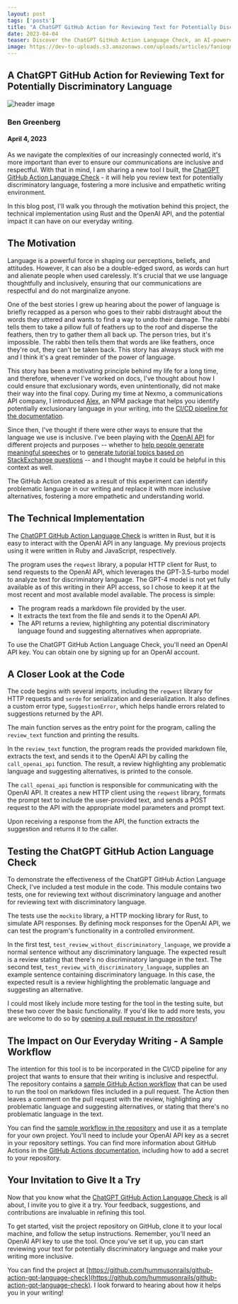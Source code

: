 ```yaml
---
layout: post 
tags: ['posts']
title: "A ChatGPT GitHub Action for Reviewing Text for Potentially Discriminatory Language"
date: 2023-04-04
teaser: Discover the ChatGPT GitHub Action Language Check, an AI-powered tool that helps you eliminate discriminatory language in your writing and foster a more inclusive world.
image: https://dev-to-uploads.s3.amazonaws.com/uploads/articles/fanioqnqfago5k9stj78.png
---
```


## A ChatGPT GitHub Action for Reviewing Text for Potentially Discriminatory Language

![header image](https://dev-to-uploads.s3.amazonaws.com/uploads/articles/fanioqnqfago5k9stj78.png)

### Ben Greenberg
#### April 4, 2023

As we navigate the complexities of our increasingly connected world, it's more important than ever to ensure our communications are inclusive and respectful. With that in mind, I am sharing a new tool I built, the [ChatGPT GitHub Action Language Check](https://github.com/hummusonrails/github-action-gpt-language-check) - it will help you review text for potentially discriminatory language, fostering a more inclusive and empathetic writing environment.

In this blog post, I'll walk you through the motivation behind this project, the technical implementation using Rust and the OpenAI API, and the potential impact it can have on our everyday writing.

## The Motivation

Language is a powerful force in shaping our perceptions, beliefs, and attitudes. However, it can also be a double-edged sword, as words can hurt and alienate people when used carelessly. It's crucial that we use language thoughtfully and inclusively, ensuring that our communications are respectful and do not marginalize anyone. 

One of the best stories I grew up hearing about the power of language is briefly recapped as a person who goes to their rabbi distraught about the words they uttered and wants to find a way to undo their damage. The rabbi tells them to take a pillow full of feathers up to the roof and disperse the feathers, then try to gather them all back up. The person tries, but it's impossible. The rabbi then tells them that words are like feathers, once they're out, they can't be taken back. This story has always stuck with me and I think it's a great reminder of the power of language.

This story has been a motivating principle behind my life for a long time, and therefore, whenever I've worked on docs, I've thought about how I could ensure that exclusionary words, even unintentionally, did not make their way into the final copy. During my time at Nexmo, a communications API company, I introduced [Alex](https://www.npmjs.com/package/alex), an NPM package that helps you identify potentially exclusionary language in your writing, into the [CI/CD pipeline for the documentation](https://github.com/Nexmo/nexmo-developer/blob/main/.github/workflows/ci.yml#L74).

Since then, I've thought if there were other ways to ensure that the language we use is inclusive. I've been playing with the [OpenAI API](https://openai.com/) for different projects and purposes -- whether to [help people generate meaningful speeches](https://www.clinked.ai) or to [generate tutorial topics based on StackExchange questions](https://github.com/hummusonrails/stackexchange-tutorial-themes) -- and I thought maybe it could be helpful in this context as well.

The GitHub Action created as a result of this experiment can identify problematic language in our writing and replace it with more inclusive alternatives, fostering a more empathetic and understanding world.

## The Technical Implementation

The [ChatGPT GitHub Action Language Check](https://github.com/hummusonrails/github-action-gpt-language-check) is written in Rust, but it is easy to interact with the OpenAI API in any language. My previous projects using it were written in Ruby and JavaScript, respectively.

The program uses the `reqwest` library, a popular HTTP client for Rust, to send requests to the OpenAI API, which leverages the GPT-3.5-turbo model to analyze text for discriminatory language. The GPT-4 model is not yet fully available as of this writing in their API access, so I chose to keep it at the most recent and most available model available. The process is simple:

- The program reads a markdown file provided by the user.
- It extracts the text from the file and sends it to the OpenAI API.
- The API returns a review, highlighting any potential discriminatory language found and suggesting alternatives when appropriate.

To use the ChatGPT GitHub Action Language Check, you'll need an OpenAI API key. You can obtain one by signing up for an OpenAI account.

## A Closer Look at the Code

The code begins with several imports, including the `reqwest` library for HTTP requests and `serde` for serialization and deserialization. It also defines a custom error type, `SuggestionError`, which helps handle errors related to suggestions returned by the API.

The main function serves as the entry point for the program, calling the `review_text` function and printing the results.

In the `review_text` function, the program reads the provided markdown file, extracts the text, and sends it to the OpenAI API by calling the `call_openai_api` function. The result, a review highlighting any problematic language and suggesting alternatives, is printed to the console.

The `call_openai_api` function is responsible for communicating with the OpenAI API. It creates a new HTTP client using the `reqwest` library, formats the prompt text to include the user-provided text, and sends a POST request to the API with the appropriate model parameters and prompt text.

Upon receiving a response from the API, the function extracts the suggestion and returns it to the caller.

## Testing the ChatGPT GitHub Action Language Check

To demonstrate the effectiveness of the ChatGPT GitHub Action Language Check, I've included a test module in the code. This module contains two tests, one for reviewing text without discriminatory language and another for reviewing text with discriminatory language.

The tests use the `mockito` library, a HTTP mocking library for Rust, to simulate API responses. By defining mock responses for the OpenAI API, we can test the program's functionality in a controlled environment.

In the first test, `test_review_without_discriminatory_language`, we provide a normal sentence without any discriminatory language. The expected result is a review stating that there's no discriminatory language in the text. The second test, `test_review_with_discriminatory_language`, supplies an example sentence containing discriminatory language. In this case, the expected result is a review highlighting the problematic language and suggesting an alternative.

I could most likely include more testing for the tool in the testing suite, but these two cover the basic functionality. If you'd like to add more tests, you are welcome to do so by [opening a pull request in the repository](https://github.com/hummusonrails/github-action-gpt-language-check/blob/main/CONTRIBUTING.md)!

## The Impact on Our Everyday Writing - A Sample Workflow

The intention for this tool is to be incorporated in the CI/CD pipeline for any project that wants to ensure that their writing is inclusive and respectful. The repository contains a [sample GitHub Action workflow](https://github.com/hummusonrails/github-action-gpt-language-check/blob/main/docs/review_markdown.yml) that can be used to run the tool on markdown files included in a pull request. The Action then leaves a comment on the pull request with the review, highlighting any problematic language and suggesting alternatives, or stating that there's no problematic language in the text.

You can find the [sample workflow in the repository](https://github.com/hummusonrails/github-action-gpt-language-check/blob/main/docs/review_markdown.yml) and use it as a template for your own project. You'll need to include your OpenAI API key as a secret in your repository settings. You can find more information about GitHub Actions in the [GitHub Actions documentation](https://docs.github.com/en/actions), including how to add a secret to your repository.


## Your Invitation to Give It a Try

Now that you know what the [ChatGPT GitHub Action Language Check](https://github.com/hummusonrails/github-action-gpt-language-check) is all about, I invite you to give it a try. Your feedback, suggestions, and contributions are invaluable in refining this tool. 

To get started, visit the project repository on GitHub, clone it to your local machine, and follow the setup instructions. Remember, you'll need an OpenAI API key to use the tool. Once you've set it up, you can start reviewing your text for potentially discriminatory language and make your writing more inclusive.

You can find the project at [https://github.com/hummusonrails/github-action-gpt-language-check](https://github.com/hummusonrails/github-action-gpt-language-check). I look forward to hearing about how it helps you in your writing!